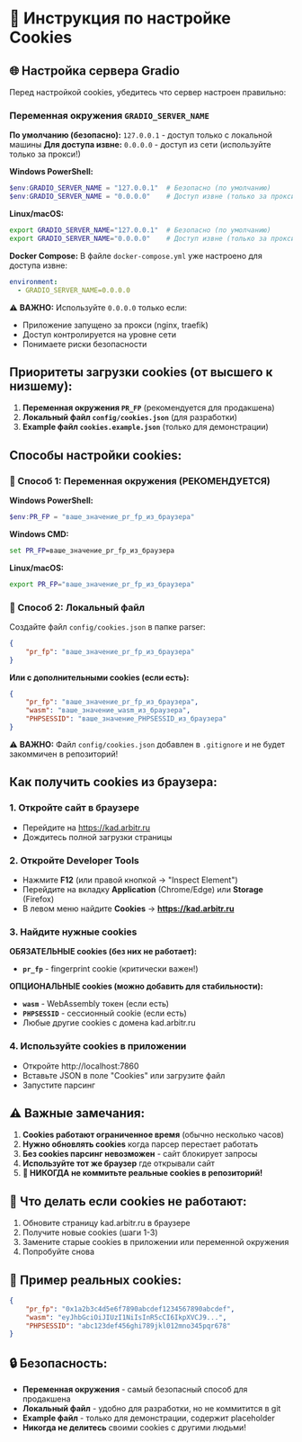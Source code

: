 # 🍪 Инструкция по настройке Cookies

## 🌐 Настройка сервера Gradio

Перед настройкой cookies, убедитесь что сервер настроен правильно:

### Переменная окружения `GRADIO_SERVER_NAME`

**По умолчанию (безопасно):** `127.0.0.1` - доступ только с локальной машины
**Для доступа извне:** `0.0.0.0` - доступ из сети (используйте только за прокси!)

**Windows PowerShell:**
```powershell
$env:GRADIO_SERVER_NAME = "127.0.0.1"  # Безопасно (по умолчанию)
$env:GRADIO_SERVER_NAME = "0.0.0.0"    # Доступ извне (только за прокси!)
```

**Linux/macOS:**
```bash
export GRADIO_SERVER_NAME="127.0.0.1"  # Безопасно (по умолчанию)
export GRADIO_SERVER_NAME="0.0.0.0"    # Доступ извне (только за прокси!)
```

**Docker Compose:**
В файле `docker-compose.yml` уже настроено для доступа извне:
```yaml
environment:
  - GRADIO_SERVER_NAME=0.0.0.0
```

⚠️ **ВАЖНО:** Используйте `0.0.0.0` только если:
- Приложение запущено за прокси (nginx, traefik)
- Доступ контролируется на уровне сети
- Понимаете риски безопасности

## Приоритеты загрузки cookies (от высшего к низшему):

1. **Переменная окружения `PR_FP`** (рекомендуется для продакшена)
2. **Локальный файл `config/cookies.json`** (для разработки)
3. **Example файл `cookies.example.json`** (только для демонстрации)

## Способы настройки cookies:

### 🔧 Способ 1: Переменная окружения (РЕКОМЕНДУЕТСЯ)

**Windows PowerShell:**
```powershell
$env:PR_FP = "ваше_значение_pr_fp_из_браузера"
```

**Windows CMD:**
```cmd
set PR_FP=ваше_значение_pr_fp_из_браузера
```

**Linux/macOS:**
```bash
export PR_FP="ваше_значение_pr_fp_из_браузера"
```

### 📁 Способ 2: Локальный файл

Создайте файл `config/cookies.json` в папке parser:

```json
{
    "pr_fp": "ваше_значение_pr_fp_из_браузера"
}
```

**Или с дополнительными cookies (если есть):**
```json
{
    "pr_fp": "ваше_значение_pr_fp_из_браузера",
    "wasm": "ваше_значение_wasm_из_браузера",
    "PHPSESSID": "ваше_значение_PHPSESSID_из_браузера"
}
```

⚠️ **ВАЖНО:** Файл `config/cookies.json` добавлен в `.gitignore` и не будет закоммичен в репозиторий!

## Как получить cookies из браузера:

### 1. Откройте сайт в браузере
- Перейдите на https://kad.arbitr.ru
- Дождитесь полной загрузки страницы

### 2. Откройте Developer Tools
- Нажмите **F12** (или правой кнопкой → "Inspect Element")
- Перейдите на вкладку **Application** (Chrome/Edge) или **Storage** (Firefox)
- В левом меню найдите **Cookies** → **https://kad.arbitr.ru**

### 3. Найдите нужные cookies
**ОБЯЗАТЕЛЬНЫЕ cookies (без них не работает):**
- **`pr_fp`** - fingerprint cookie (критически важен!)

**ОПЦИОНАЛЬНЫЕ cookies (можно добавить для стабильности):**
- **`wasm`** - WebAssembly токен (если есть)
- **`PHPSESSID`** - сессионный cookie (если есть)
- Любые другие cookies с домена kad.arbitr.ru

### 4. Используйте cookies в приложении
- Откройте http://localhost:7860
- Вставьте JSON в поле "Cookies" или загрузите файл
- Запустите парсинг

## ⚠️ Важные замечания:

1. **Cookies работают ограниченное время** (обычно несколько часов)
2. **Нужно обновлять cookies** когда парсер перестает работать
3. **Без cookies парсинг невозможен** - сайт блокирует запросы
4. **Используйте тот же браузер** где открывали сайт
5. **🚨 НИКОГДА не коммитьте реальные cookies в репозиторий!**

## 🔄 Что делать если cookies не работают:

1. Обновите страницу kad.arbitr.ru в браузере
2. Получите новые cookies (шаги 1-3)
3. Замените старые cookies в приложении или переменной окружения
4. Попробуйте снова

## 📝 Пример реальных cookies:

```json
{
    "pr_fp": "0x1a2b3c4d5e6f7890abcdef1234567890abcdef",
    "wasm": "eyJhbGciOiJIUzI1NiIsInR5cCI6IkpXVCJ9...",
    "PHPSESSID": "abc123def456ghi789jkl012mno345pqr678"
}
```

## 🔒 Безопасность:

- **Переменная окружения** - самый безопасный способ для продакшена
- **Локальный файл** - удобно для разработки, но не коммитится в git
- **Example файл** - только для демонстрации, содержит placeholder
- **Никогда не делитесь** своими cookies с другими людьми!
